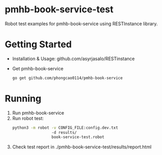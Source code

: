# pmhb-book-service-test
Robot test examples for pmhb-book-service using RESTInstance library.

# Getting Started
- Installation & Usage: github.com/asyrjasalo/RESTinstance

- Get pmhb-book-service
    ```bash
    go get github.com/phongcao0114/pmhb-book-service
    ```

# Running
1. Run pmhb-book-service
2. Run robot test:
    ```bash
    python3 -m robot -v CONFIG_FILE:config.dev.txt 
                     -d results/ 
                     book-service-test.robot
    ```
3. Check test report in ./pmhb-book-service-test/results/report.html